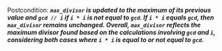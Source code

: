 Postcondition: ***`max_divisor` is updated to the maximum of its previous value and `gcd // i` if `i * i` is not equal to `gcd`. If `i * i` equals `gcd`, then `max_divisor` remains unchanged. Overall, `max_divisor` reflects the maximum divisor found based on the calculations involving `gcd` and `i`, considering both cases where `i * i` is equal to or not equal to `gcd`.***